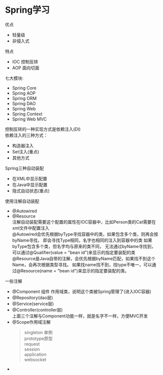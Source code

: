 # Spring学习
优点
* 轻量级
* 非侵入式

特点
* IOC 控制反转
* AOP 面向切面

七大模块:
* Spring Core
* Spring AOP
* Spring ORM
* Spring DAO
* Spring Web
* Spring Context
* Spring Web MVC

控制反转的一种实现方式是依赖注入(DI)  
依赖注入的三种方式：
* 构造器注入
* Set注入(重点)
* 其他方式

Spring三种自动装配
* 在XML中显示配置
* 在Java中显示配置
* 隐式自动状态(重点)

使用注解自动装配  
* @Autowired
* @Resource  
注解自动装配需要这个配置的属性在IOC容器中，比如Person类的Cat需要在xml文件中配置注入  
@Autowired会优先根据byType寻找容器中的类，如果包含多个类，则再会按byName寻找，
即会寻找Type相同，名字也相同的注入到容器中的类 如果byType包含多个类，但名字均与原来的类不同，
无法通过byName寻找到，可以通过@Qualifier(value = "bean id")来显示的指定要装配的类  
@Resource是Java自带的注解，会优先根据byName匹配，如果找不到这个Name，会再次根据类型寻找。
如果找name找不到，找type不唯一，可以通过@Resource(name = "bean id")来显示的指定要装配的类。

一些注解 
* @Component 组件 作用域类，说明这个类被Spring管理了(进入IOC容器)
* @Repository(dao层)
* @Service(service层)
* @Controller(controller层)  
上面三个注解与Component功能一样，就是名字不一样，方便MVC开发
* @Scope作用域注解 
    >singleton 单例  
    prototype原型  
    request  
    session  
    application  
    websocket 
* 
